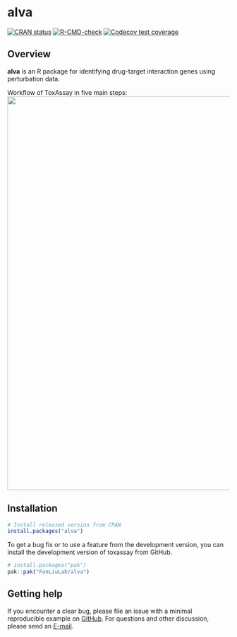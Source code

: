 
<!-- README.md is generated from README.Rmd. Please edit that file -->

# alva

<!-- badges: start -->

[![CRAN
status](https://www.r-pkg.org/badges/version/dplyr)](https://cran.r-project.org/package=dplyr)
[![R-CMD-check](https://github.com/tidyverse/dplyr/actions/workflows/R-CMD-check.yaml/badge.svg)](https://github.com/tidyverse/dplyr/actions/workflows/R-CMD-check.yaml)
[![Codecov test
coverage](https://codecov.io/gh/tidyverse/dplyr/branch/main/graph/badge.svg)](https://app.codecov.io/gh/tidyverse/dplyr?branch=main)
<!-- badges: end -->

## Overview

**alva** is an R package for identifying drug-target interaction genes using perturbation data.

Workflow of ToxAssay in five main steps:
<img src="man/figures/alva_model.jpeg" width="890"/>

## Installation

``` r
# Install released version from CRAN
install.packages("alva")
```

To get a bug fix or to use a feature from the development version, you
can install the development version of toxassay from GitHub.

``` r
# install.packages("pak")
pak::pak("FanLiuLab/alva")
```

## Getting help

If you encounter a clear bug, please file an issue with a minimal
reproducible example on
[GitHub](https://github.com/ringku09/toxassay/issues). For questions and
other discussion, please send an [E-mail](mailto:ringku_740@yahoo.com).

